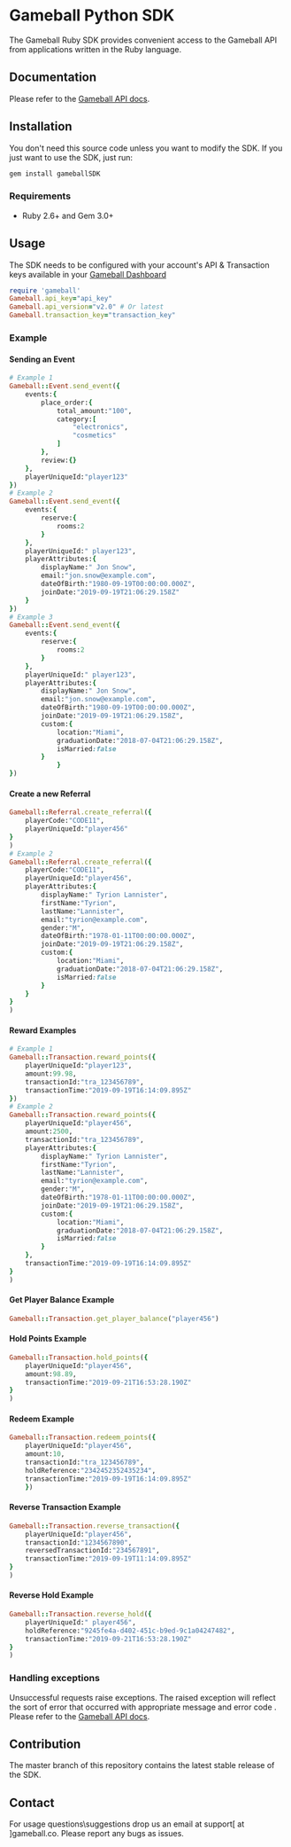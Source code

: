 # Gameball Python SDK
The Gameball Ruby SDK provides convenient access to the Gameball API from applications written in the Ruby language.

## Documentation

Please refer to the  [Gameball API docs](https://docs.gameball.co).

## Installation

You don't need this source code unless you want to modify the SDK. If you just
want to use the SDK, just run:

```sh
gem install gameballSDK
```

### Requirements

-   Ruby 2.6+  and Gem 3.0+

## Usage

The SDK needs to be configured with your account's API & Transaction keys available in your [Gameball Dashboard](https://help.gameball.co/en/articles/3467114-get-your-account-integration-details-api-key-and-transaction-key)

```ruby
require 'gameball'
Gameball.api_key="api_key" 
Gameball.api_version="v2.0" # Or latest
Gameball.transaction_key="transaction_key"
```

### Example

#### Sending an Event

```ruby
# Example 1 
Gameball::Event.send_event({
	events:{
		place_order:{
			total_amount:"100",
			category:[
				"electronics",
				"cosmetics"
			]
		},
		review:{}
	},
	playerUniqueId:"player123"
})
# Example 2
Gameball::Event.send_event({
	events:{
		reserve:{
			rooms:2
		}
	},
	playerUniqueId:" player123",
	playerAttributes:{
		displayName:" Jon Snow",
		email:"jon.snow@example.com",
		dateOfBirth:"1980-09-19T00:00:00.000Z",
		joinDate:"2019-09-19T21:06:29.158Z"
	}
})
# Example 3
Gameball::Event.send_event({
	events:{
		reserve:{
			rooms:2
		}
	},
	playerUniqueId:" player123",
	playerAttributes:{
		displayName:" Jon Snow",
		email:"jon.snow@example.com",
		dateOfBirth:"1980-09-19T00:00:00.000Z",
		joinDate:"2019-09-19T21:06:29.158Z",
		custom:{
			location:"Miami",
			graduationDate:"2018-07-04T21:06:29.158Z",
			isMarried:false
		}
			}
})


```
#### Create a new Referral
```ruby
Gameball::Referral.create_referral({
	playerCode:"CODE11",
	playerUniqueId:"player456"
}
)
# Example 2
Gameball::Referral.create_referral({
	playerCode:"CODE11",
	playerUniqueId:"player456",
	playerAttributes:{
		displayName:" Tyrion Lannister",
		firstName:"Tyrion",
		lastName:"Lannister",
		email:"tyrion@example.com",
		gender:"M",
		dateOfBirth:"1978-01-11T00:00:00.000Z",
		joinDate:"2019-09-19T21:06:29.158Z",
		custom:{
			location:"Miami",
			graduationDate:"2018-07-04T21:06:29.158Z",
			isMarried:false
		}
	}
}
)
```

#### Reward Examples
```ruby
# Example 1
Gameball::Transaction.reward_points({
	playerUniqueId:"player123",
	amount:99.98,
	transactionId:"tra_123456789",
	transactionTime:"2019-09-19T16:14:09.895Z"
})
# Example 2
Gameball::Transaction.reward_points({
	playerUniqueId:"player456",
	amount:2500,
	transactionId:"tra_123456789",
	playerAttributes:{
		displayName:" Tyrion Lannister",
		firstName:"Tyrion",
		lastName:"Lannister",
		email:"tyrion@example.com",
		gender:"M",
		dateOfBirth:"1978-01-11T00:00:00.000Z",
		joinDate:"2019-09-19T21:06:29.158Z",
		custom:{
			location:"Miami",
			graduationDate:"2018-07-04T21:06:29.158Z",
			isMarried:false
		}
	},
	transactionTime:"2019-09-19T16:14:09.895Z"
}
)
```
#### Get Player Balance Example
```ruby
Gameball::Transaction.get_player_balance("player456")
```
#### Hold Points Example
```ruby
Gameball::Transaction.hold_points({
	playerUniqueId:"player456",
	amount:98.89,
	transactionTime:"2019-09-21T16:53:28.190Z"
}
)
```
#### Redeem Example
```ruby 
Gameball::Transaction.redeem_points({
	playerUniqueId:"player456",
	amount:10,
	transactionId:"tra_123456789",
	holdReference:"2342452352435234",
	transactionTime:"2019-09-19T16:14:09.895Z"
	})
```
#### Reverse Transaction Example
```ruby
Gameball::Transaction.reverse_transaction({
	playerUniqueId:"player456",
	transactionId:"1234567890",
	reversedTransactionId:"234567891",
	transactionTime:"2019-09-19T11:14:09.895Z"
}
)
```
#### Reverse Hold Example 
```ruby
Gameball::Transaction.reverse_hold({
	playerUniqueId:" player456",
	holdReference:"9245fe4a-d402-451c-b9ed-9c1a04247482",
	transactionTime:"2019-09-21T16:53:28.190Z"
} 
)
```

### Handling exceptions

Unsuccessful requests raise exceptions. The raised exception will reflect the sort of error that occurred with appropriate message and error code . Please refer to the  [Gameball API docs](https://docs.gameball.co).

## Contribution
The master branch of this repository contains the latest stable release of the SDK.

## Contact
For usage questions\suggestions drop us an email at support[ at ]gameball.co. Please report any bugs as issues.